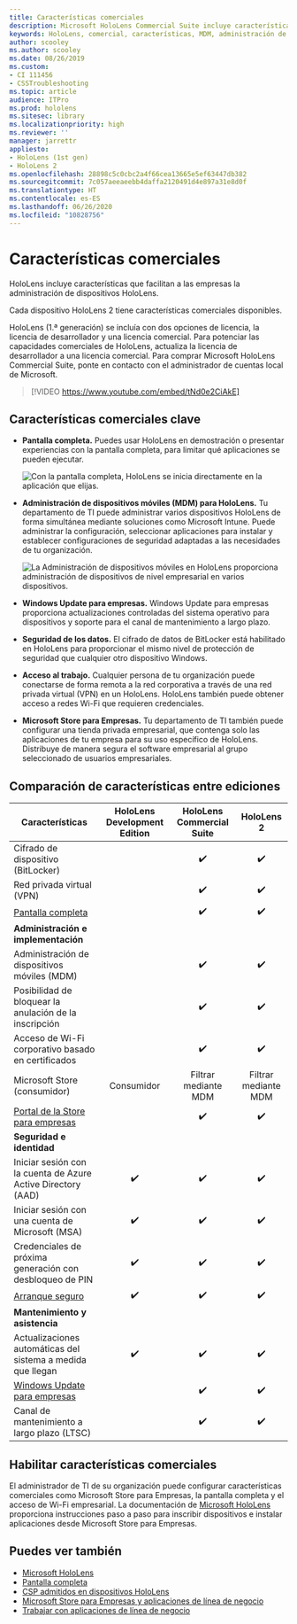 ```yaml
---
title: Características comerciales
description: Microsoft HoloLens Commercial Suite incluye características que facilitan a las empresas la administración de dispositivos HoloLens. Los dispositivos HoloLens 2 están equipados con características comerciales de forma predeterminada.
keywords: HoloLens, comercial, características, MDM, administración de dispositivos móviles, pantalla completa
author: scooley
ms.author: scooley
ms.date: 08/26/2019
ms.custom:
- CI 111456
- CSSTroubleshooting
ms.topic: article
audience: ITPro
ms.prod: hololens
ms.sitesec: library
ms.localizationpriority: high
ms.reviewer: ''
manager: jarrettr
appliesto:
- HoloLens (1st gen)
- HoloLens 2
ms.openlocfilehash: 28898c5c0cbc2a4f66cea13665e5ef63447db382
ms.sourcegitcommit: 7c057aeeaeebb4daffa2120491d4e897a31e8d0f
ms.translationtype: HT
ms.contentlocale: es-ES
ms.lasthandoff: 06/26/2020
ms.locfileid: "10828756"
---
```

# Características comerciales

HoloLens incluye características que facilitan a las empresas la administración de dispositivos HoloLens.

Cada dispositivo HoloLens 2 tiene características comerciales disponibles.

HoloLens (1.ª generación) se incluía con dos opciones de licencia, la licencia de desarrollador y una licencia comercial. Para potenciar las capacidades comerciales de HoloLens, actualiza la licencia de desarrollador a una licencia comercial. Para comprar Microsoft HoloLens Commercial Suite, ponte en contacto con el administrador de cuentas local de Microsoft.

>[!VIDEO https://www.youtube.com/embed/tNd0e2CiAkE]

## Características comerciales clave

- **Pantalla completa.** Puedes usar HoloLens en demostración o presentar experiencias con la pantalla completa, para limitar qué aplicaciones se pueden ejecutar.

  ![Con la pantalla completa, HoloLens se inicia directamente en la aplicación que elijas.](images/201608-kioskmode-400px.png)

- **Administración de dispositivos móviles (MDM) para HoloLens.** Tu departamento de TI puede administrar varios dispositivos HoloLens de forma simultánea mediante soluciones como Microsoft Intune. Puede administrar la configuración, seleccionar aplicaciones para instalar y establecer configuraciones de seguridad adaptadas a las necesidades de tu organización.

  ![La Administración de dispositivos móviles en HoloLens proporciona administración de dispositivos de nivel empresarial en varios dispositivos.](images/201608-enterprisemanagement-400px.png)

- **Windows Update para empresas.** Windows Update para empresas proporciona actualizaciones controladas del sistema operativo para dispositivos y soporte para el canal de mantenimiento a largo plazo.
- **Seguridad de los datos.** El cifrado de datos de BitLocker está habilitado en HoloLens para proporcionar el mismo nivel de protección de seguridad que cualquier otro dispositivo Windows.
- **Acceso al trabajo.** Cualquier persona de tu organización puede conectarse de forma remota a la red corporativa a través de una red privada virtual (VPN) en un HoloLens. HoloLens también puede obtener acceso a redes Wi-Fi que requieren credenciales.
- **Microsoft Store para Empresas.** Tu departamento de TI también puede configurar una tienda privada empresarial, que contenga solo las aplicaciones de tu empresa para su uso específico de HoloLens. Distribuye de manera segura el software empresarial al grupo seleccionado de usuarios empresariales.

## Comparación de características entre ediciones

|Características |HoloLens Development Edition |HoloLens Commercial Suite |HoloLens 2 |
|---|:---:|:---:|:---:|
|Cifrado de dispositivo (BitLocker) | |✔️ |✔️ |
|Red privada virtual (VPN) | |✔️ |✔️ |
|[Pantalla completa](hololens-kiosk.md) | |✔️ |✔️ |
|**Administración e implementación** | | | |
|Administración de dispositivos móviles (MDM) | |✔️ |✔️ |
|Posibilidad de bloquear la anulación de la inscripción | |✔️ |✔️ |
|Acceso de Wi-Fi corporativo basado en certificados | |✔️ |✔️ |
|Microsoft Store (consumidor) |Consumidor |Filtrar mediante MDM |Filtrar mediante MDM |
|[Portal de la Store para empresas](https://docs.microsoft.com/microsoft-store/working-with-line-of-business-apps) | |✔️ |✔️ |
|**Seguridad e identidad** | | | |
|Iniciar sesión con la cuenta de Azure Active Directory (AAD) |✔️ |✔️ |✔️ |
|Iniciar sesión con una cuenta de Microsoft (MSA) |✔️ |✔️ |✔️ |
|Credenciales de próxima generación con desbloqueo de PIN |✔️ |✔️ |✔️ |
|[Arranque seguro](https://docs.microsoft.com/windows-hardware/design/device-experiences/oem-secure-boot) |✔️ |✔️ |✔️ |
|**Mantenimiento y asistencia** | | | |
|Actualizaciones automáticas del sistema a medida que llegan |✔️ |✔️ |✔️ |
|[Windows Update para empresas](https://docs.microsoft.com/windows/deployment/update/waas-manage-updates-wufb) | |✔️ |✔️ |
|Canal de mantenimiento a largo plazo (LTSC) | |✔️ |✔️ |

## Habilitar características comerciales

El administrador de TI de su organización puede configurar características comerciales como Microsoft Store para Empresas, la pantalla completa y el acceso de Wi-Fi empresarial. La documentación de [Microsoft HoloLens](index.md) proporciona instrucciones paso a paso para inscribir dispositivos e instalar aplicaciones desde Microsoft Store para Empresas.

## Puedes ver también

- [Microsoft HoloLens](index.md)
- [Pantalla completa](hololens-kiosk.md)
- [CSP admitidos en dispositivos HoloLens](/windows/client-management/mdm/configuration-service-provider-reference#csps-supported-in-hololens-devices)
- [Microsoft Store para Empresas y aplicaciones de línea de negocio](https://blogs.technet.microsoft.com/sbucci/2016/04/13/windows-store-for-business-and-line-of-business-applications/)
- [Trabajar con aplicaciones de línea de negocio](/microsoft-store/working-with-line-of-business-apps)
